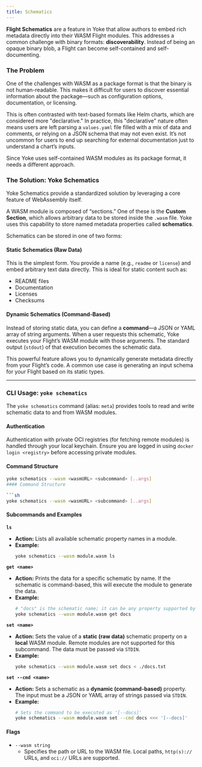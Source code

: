 ```yaml
---
title: Schematics
---
```


**Flight Schematics** are a feature in Yoke that allow authors to embed rich metadata directly into their WASM Flight modules. This addresses a common challenge with binary formats: **discoverability**. Instead of being an opaque binary blob, a Flight can become self-contained and self-documenting.

### The Problem

One of the challenges with WASM as a package format is that the binary is not human-readable. This makes it difficult for users to discover essential information about the package—such as configuration options, documentation, or licensing.

This is often contrasted with text-based formats like Helm charts, which are considered more "declarative." In practice, this "declarative" nature often means users are left parsing a `values.yaml` file filled with a mix of data and comments, or relying on a JSON schema that may not even exist. It’s not uncommon for users to end up searching for external documentation just to understand a chart’s inputs.

Since Yoke uses self-contained WASM modules as its package format, it needs a different approach.

### The Solution: Yoke Schematics

Yoke Schematics provide a standardized solution by leveraging a core feature of WebAssembly itself.

A WASM module is composed of “sections.” One of these is the **Custom Section**, which allows arbitrary data to be stored inside the `.wasm` file. Yoke uses this capability to store named metadata properties called **schematics**.

Schematics can be stored in one of two forms:

#### Static Schematics (Raw Data)

This is the simplest form. You provide a name (e.g., `readme` or `license`) and embed arbitrary text data directly. This is ideal for static content such as:

* README files  
* Documentation  
* Licenses  
* Checksums  

#### Dynamic Schematics (Command-Based)

Instead of storing static data, you can define a **command**—a JSON or YAML array of string arguments. When a user requests this schematic, Yoke executes your Flight’s WASM module with those arguments. The standard output (`stdout`) of that execution becomes the schematic data.

This powerful feature allows you to dynamically generate metadata directly from your Flight’s code. A common use case is generating an input schema for your Flight based on its static types.

---

### CLI Usage: `yoke schematics`

The `yoke schematics` command (alias: `meta`) provides tools to read and write schematic data to and from WASM modules.

#### Authentication

Authentication with private OCI registries (for fetching remote modules) is handled through your local keychain. Ensure you are logged in using `docker login <registry>` before accessing private modules.

#### Command Structure

```sh
yoke schematics --wasm <wasmURL> <subcommand> [..args]
#### Command Structure

```sh
yoke schematics --wasm <wasmURL> <subcommand> [..args]
```

#### Subcommands and Examples

**`ls`**

* **Action:** Lists all available schematic property names in a module.
* **Example:**
    ```sh
    yoke schematics --wasm module.wasm ls
    ```

**`get <name>`**

* **Action:** Prints the data for a specific schematic by name. If the schematic is command-based, this will execute the module to generate the data.
* **Example:**
    ```sh
    # "docs" is the schematic name; it can be any property supported by the module.
    yoke schematics --wasm module.wasm get docs
    ```

**`set <name>`**

* **Action:** Sets the value of a **static (raw data)** schematic property on a **local** WASM module. Remote modules are not supported for this subcommand. The data must be passed via `STDIN`.
* **Example:**
    ```sh
    yoke schematics --wasm module.wasm set docs < ./docs.txt
    ```

**`set --cmd <name>`**

* **Action:** Sets a schematic as a **dynamic (command-based)** property. The input must be a JSON or YAML array of strings passed via `STDIN`.
* **Example:**
    ```sh
    # Sets the command to be executed as '[--docs]'
    yoke schematics --wasm module.wasm set --cmd docs <<< '[--docs]'
    ```

#### Flags

* `--wasm string`
    * Specifies the path or URL to the WASM file. Local paths, `http(s)://` URLs, and `oci://` URLs are supported.
